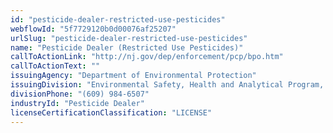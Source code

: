 ```yaml
---
id: "pesticide-dealer-restricted-use-pesticides"
webflowId: "5f7729120b0d00076af25207"
urlSlug: "pesticide-dealer-restricted-use-pesticides"
name: "Pesticide Dealer (Restricted Use Pesticides)"
callToActionLink: "http://nj.gov/dep/enforcement/pcp/bpo.htm"
callToActionText: ""
issuingAgency: "Department of Environmental Protection"
issuingDivision: "Environmental Safety, Health and Analytical Program, Bureau of Pesticide Operations"
divisionPhone: "(609) 984-6507"
industryId: "Pesticide Dealer"
licenseCertificationClassification: "LICENSE"
---
```

